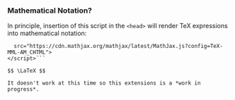 ### Mathematical Notation?

In principle, insertion of this script in the `<head>` will render TeX expressions into mathematical notation:

```<script type="text/javascript" async
  src="https://cdn.mathjax.org/mathjax/latest/MathJax.js?config=TeX-MML-AM_CHTML">
</script>```

$$ \LaTeX $$

It doesn't work at this time so this extensions is a *work in progress*.

